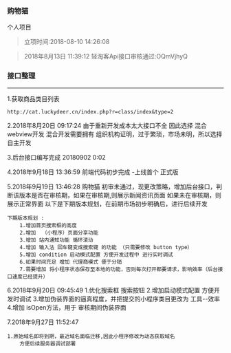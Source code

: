 ### 购物猫 
个人项目

>立项时间:2018-08-10 14:26:08


>2018年8月13日 11:39:12 轻淘客Api接口审核通过:OQmVjhyQ 


### 接口整理
--------------------------------------------------
1.获取商品类目列表
```
http://cat.luckydeer.cn/index.php?r=class/index&type=2
```


2.2018年8月20日 09:17:24  由于重新开发成本太大接口不全
因此选择 混合webview开发
混合开发需要拥有 组织机构证明，过于繁琐，市场未明，所以选择自主开发


3.后台接口编写完成
20180902 0:02


4.2018年9月18日 13:36:59
前端代码初步完成 -上线首个 正式版


5.2018年9月19日 13:46:28
购物猫 初审未通过，现更改策略，增加后台接口，判断该版本是否在审核期，如果在审核期,则展示新闻资讯页面
如果未在审核期，则展示正常界面
	以下是下期版本规划，在前期市场初步明确后，进行后续开发
	
```
下期版本规划 :
	1.增加首页搜索框的高度
	2.增加  （小程序）页面分享功能
	3.增加 站内通知功能 循环滚动
	4.增加 输入法 回车键变成搜索键 的功能 （只需要修改 button type）
	5.增加 condition 启动模式配置 方便开发过程中 进行实时调试
	6.如果时间充足 增加 代理商模式 便于分销
	7.需要增加 将小程序状态保存至本地的功能，否则每次打开都要请求，影响效率（后台接口速度已经提升）
```



6.2018年9月20日 09:45:49
	1.优化搜索框 搜索按钮
	2.增加启动模式配置 方便开发时调试
	3.增加伪装界面的逼真程度，并把提交的小程序类目更改为 工具--效率
	4.增加 isOpen方法，用于 审核期间伪装界面
	

7.2018年9月27日 11:52:47

	1.原始域名即将到期，最近域名面临迁移,因此小程序修改为动态获取域名
		方便后续服务器调试部署
	
	

	
